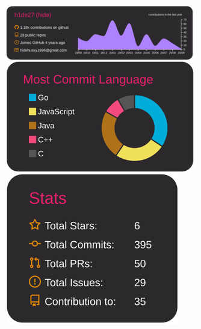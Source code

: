 [![](https://raw.githubusercontent.com/h1de27/h1de27/master/profile-summary-card-output/monokai/0-profile-details.svg)](https://github.com/vn7n24fzkq/github-profile-summary-cards)
[![](https://raw.githubusercontent.com/h1de27/h1de27/master/profile-summary-card-output/monokai/2-most-commit-language.svg)](https://github.com/vn7n24fzkq/github-profile-summary-cards)
[![](https://raw.githubusercontent.com/h1de27/h1de27/master/profile-summary-card-output/monokai/3-stats.svg)](https://github.com/vn7n24fzkq/github-profile-summary-cards)
